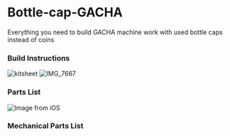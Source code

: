 # Bottle-cap-GACHA
Everything you need to build GACHA machine work with used bottle caps instead of coins

### Build Instructions
![kitsheet](https://user-images.githubusercontent.com/63788611/149436273-16d5c464-5b07-4202-97a8-5e6807dd00c1.jpg)
![IMG_7667](https://user-images.githubusercontent.com/63788611/149454961-a8006373-8535-4347-af70-e1cf8285af48.jpg)


### Parts List
![Image from iOS](https://user-images.githubusercontent.com/63788611/149436205-64d8ecab-f509-4f03-b5fd-8ad7e6eac9dd.jpg)


### Mechanical Parts List
